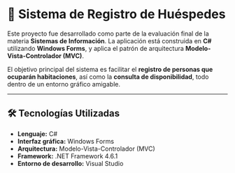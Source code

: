 # 🏨 Sistema de Registro de Huéspedes

Este proyecto fue desarrollado como parte de la evaluación final de la materia **Sistemas de Información**. La aplicación está construida en **C#** utilizando **Windows Forms**, y aplica el patrón de arquitectura **Modelo-Vista-Controlador (MVC)**.

El objetivo principal del sistema es facilitar el **registro de personas que ocuparán habitaciones**, así como la **consulta de disponibilidad**, todo dentro de un entorno gráfico amigable.

---

## 🛠 Tecnologías Utilizadas

- **Lenguaje:** C#
- **Interfaz gráfica:** Windows Forms
- **Arquitectura:** Modelo-Vista-Controlador (MVC)
- **Framework:** .NET Framework 4.6.1
- **Entorno de desarrollo:** Visual Studio
